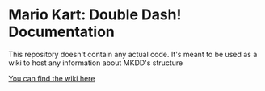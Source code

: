# Mario Kart: Double Dash! Documentation

This repository doesn't contain any actual code. It's meant to be used as a wiki to host any information about MKDD's structure

[You can find the wiki here](https://github.com/ThomasJRyan/mkdd-documentation/wiki)
